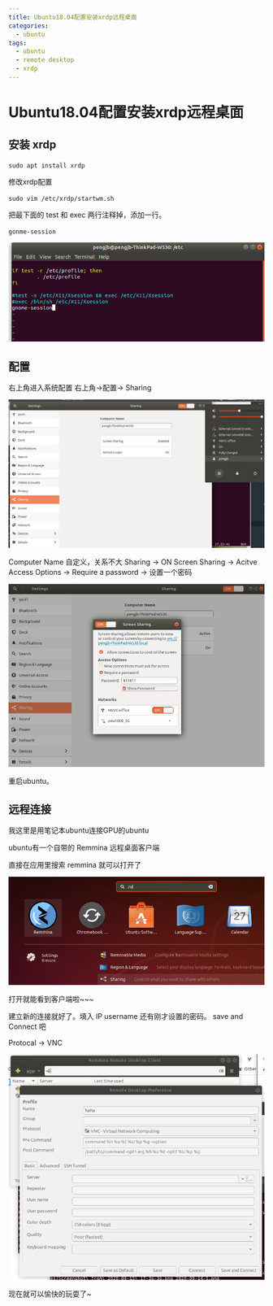 ```yaml
---
title: Ubuntu18.04配置安装xrdp远程桌面
categories:
  - ubuntu
tags:
  - ubuntu
  - remote desktop
  - xrdp
---
```

# Ubuntu18.04配置安装xrdp远程桌面
## 安装 xrdp

`sudo apt install xrdp`

修改xrdp配置

`sudo vim /etc/xrdp/startwm.sh`

把最下面的 test 和 exec 两行注释掉，添加一行。

`gonme-session`

![](/public/img/2020-09-14-2.png)

## 配置

右上角进入系统配置 右上角->配置-> Sharing

![](/public/img/2020-09-14-3.png)

Computer Name 自定义，关系不大
Sharing -> ON
Screen Sharing -> Acitve
	Access Options -> Require a password -> 设置一个密码


![](/public/img/2020-09-14-4.png)

重启ubuntu。

## 远程连接

我这里是用笔记本ubuntu连接GPU的ubuntu

ubuntu有一个自带的 Remmina 远程桌面客户端

直接在应用里搜索 remmina 就可以打开了

![](/public/img/2020-09-14-5.png)

打开就能看到客户端啦~~~

建立新的连接就好了。填入 IP username 还有刚才设置的密码。 save and Connect 吧

Protocal -> VNC

![](/public/img/2020-09-14-6.png)

现在就可以愉快的玩耍了~
